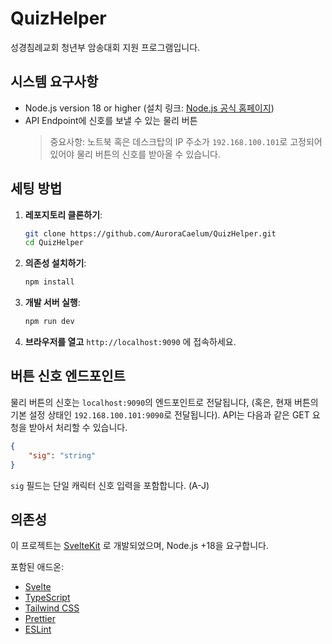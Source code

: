 # QuizHelper

성경침례교회 청년부 암송대회 지원 프로그램입니다.

## 시스템 요구사항

- Node.js version 18 or higher (설치 링크: [Node.js 공식 홈페이지](https://nodejs.org/ko/download))
- API Endpoint에 신호를 보낼 수 있는 물리 버튼
  > 중요사항: 노트북 혹은 데스크탑의 IP 주소가 `192.168.100.101`로 고정되어 있어야 물리 버튼의 신호를 받아올 수 있습니다.

## 세팅 방법

1. **레포지토리 클론하기**:

   ```bash
   git clone https://github.com/AuroraCaelum/QuizHelper.git
   cd QuizHelper
   ```

2. **의존성 설치하기**:

   ```bash
   npm install
   ```

3. **개발 서버 실행**:

   ```bash
   npm run dev
   ```

4. **브라우저를 열고** `http://localhost:9090` 에 접속하세요.

## 버튼 신호 엔드포인트

물리 버튼의 신호는 `localhost:9090`의 엔드포인트로 전달됩니다, (혹은, 현재 버튼의 기본 설정 상태인 `192.168.100.101:9090`로 전달됩니다). API는 다음과 같은 GET 요청을 받아서 처리할 수 있습니다.

```json
{
	"sig": "string"
}
```

`sig` 필드는 단일 캐릭터 신호 입력을 포함합니다. (A-J)

## 의존성

이 프로젝트는 [SvelteKit](https://kit.svelte.dev/) 로 개발되었으며, Node.js +18을 요구합니다.

포함된 애드온:

- [Svelte](https://svelte.dev/)
- [TypeScript](https://www.typescriptlang.org/)
- [Tailwind CSS](https://tailwindcss.com/)
- [Prettier](https://prettier.io/)
- [ESLint](https://eslint.org/)
